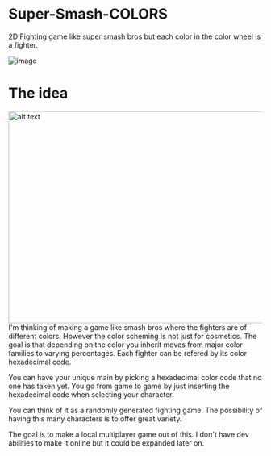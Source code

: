 # Super-Smash-COLORS
2D Fighting game like super smash bros but each color in the color wheel is a fighter.

![image](https://docs.gimp.org/en/images/dialogs/color-triangle.png)

# The idea
<img src="https://images.nintendolife.com/473f4a064b82a/1280x720" alt="alt text" width="680" height="420">
I'm thinking of making a game like smash bros where the fighters are of different colors.
However the color scheming is not just for cosmetics. The goal is that depending on the color
you inherit moves from major color families to varying percentages. Each fighter can be refered
by its color hexadecimal code. 

You can have your unique main by picking a hexadecimal color code
that no one has taken yet. You go from game to game by just inserting the hexadecimal code when
selecting your character.

You can think of it as a randomly generated fighting game. The possibility of having this many
characters is to offer great variety.

The goal is to make a local multiplayer game out of this. I don't have dev abilities to make it
online but it could be expanded later on.




